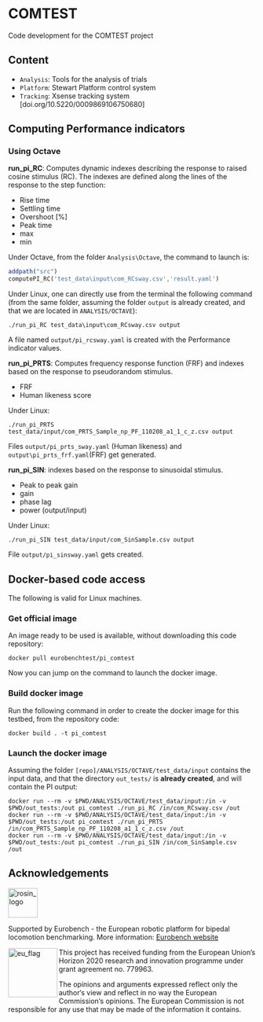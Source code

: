 # COMTEST

Code development for the COMTEST project

## Content

* `Analysis`: Tools for the analysis of trials
* `Platform`: Stewart Platform control system
* `Tracking`: Xsense tracking system [doi.org/10.5220/0009869106750680]

## Computing Performance indicators

### Using Octave

**run_pi_RC**: Computes dynamic indexes describing the response to raised cosine stimulus (RC). The indexes are defined along the lines of the response to the step function:

* Rise time
* Settling time
* Overshoot [%]
* Peak time
* max
* min

Under Octave, from the folder `Analysis\Octave`, the command to launch is:

```octave
addpath("src")
computePI_RC('test_data\input\com_RCsway.csv','result.yaml')
```

Under Linux, one can directly use from the terminal the following command (from the same folder, assuming the folder `output` is already created, and that we are located in `ANALYSIS/OCTAVE`):

```term
./run_pi_RC test_data\input\com_RCsway.csv output
```

A file named `output/pi_rcsway.yaml` is created with the Performance indicator values.

**run_pi_PRTS**: Computes frequency response function (FRF) and indexes based on the response to pseudorandom stimulus.

* FRF
* Human likeness score

Under Linux:

```term
./run_pi_PRTS test_data/input/com_PRTS_Sample_np_PF_110208_a1_1_c_z.csv output
```

Files `output/pi_prts_sway.yaml` (Human likeness) and `output\pi_prts_frf.yaml`(FRF) get generated.

**run_pi_SIN**:  indexes based on the response to sinusoidal stimulus.

* Peak to peak gain
* gain
* phase lag
* power (output/input)

Under Linux:

```term
./run_pi_SIN test_data/input/com_SinSample.csv output
```

File `output/pi_sinsway.yaml` gets created.

## Docker-based code access

The following is valid for Linux machines.

### Get official image

An image ready to be used is available, without downloading this code repository:

```console
docker pull eurobenchtest/pi_comtest
```

Now you can jump on the command to launch the docker image.

### Build docker image

Run the following command in order to create the docker image for this testbed, from the repository code:

```console
docker build . -t pi_comtest
```

### Launch the docker image

Assuming the folder `[repo]/ANALYSIS/OCTAVE/test_data/input` contains the input data, and that the directory `out_tests/` is **already created**, and will contain the PI output:

```shell
docker run --rm -v $PWD/ANALYSIS/OCTAVE/test_data/input:/in -v $PWD/out_tests:/out pi_comtest ./run_pi_RC /in/com_RCsway.csv /out
docker run --rm -v $PWD/ANALYSIS/OCTAVE/test_data/input:/in -v $PWD/out_tests:/out pi_comtest ./run_pi_PRTS /in/com_PRTS_Sample_np_PF_110208_a1_1_c_z.csv /out
docker run --rm -v $PWD/ANALYSIS/OCTAVE/test_data/input:/in -v $PWD/out_tests:/out pi_comtest ./run_pi_SIN /in/com_SinSample.csv  /out
```

## Acknowledgements

<a href="http://eurobench2020.eu">
  <img src="http://eurobench2020.eu/wp-content/uploads/2018/06/cropped-logoweb.png"
       alt="rosin_logo" height="60" >
</a>

Supported by Eurobench - the European robotic platform for bipedal locomotion benchmarking.
More information: [Eurobench website][eurobench_website]

<img src="http://eurobench2020.eu/wp-content/uploads/2018/02/euflag.png"
     alt="eu_flag" width="100" align="left" >

This project has received funding from the European Union’s Horizon 2020
research and innovation programme under grant agreement no. 779963.

The opinions and arguments expressed reflect only the author‘s view and
reflect in no way the European Commission‘s opinions.
The European Commission is not responsible for any use that may be made
of the information it contains.

[eurobench_logo]: http://eurobench2020.eu/wp-content/uploads/2018/06/cropped-logoweb.png
[eurobench_website]: http://eurobench2020.eu "Go to website"
